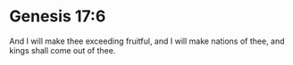 # Genesis 17:6

And I will make thee exceeding fruitful, and I will make nations of thee, and kings shall come out of thee.